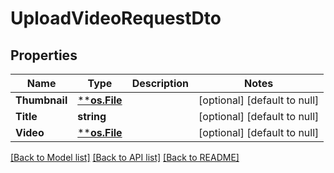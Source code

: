 # UploadVideoRequestDto

## Properties
Name | Type | Description | Notes
------------ | ------------- | ------------- | -------------
**Thumbnail** | [****os.File**](*os.File.md) |  | [optional] [default to null]
**Title** | **string** |  | [optional] [default to null]
**Video** | [****os.File**](*os.File.md) |  | [optional] [default to null]

[[Back to Model list]](../README.md#documentation-for-models) [[Back to API list]](../README.md#documentation-for-api-endpoints) [[Back to README]](../README.md)

